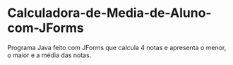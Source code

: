 # Calculadora-de-Media-de-Aluno-com-JForms
Programa Java feito com JForms que calcula 4 notas e apresenta o menor, o maior e a média das notas.
